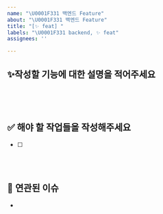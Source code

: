 ```yaml
---
name: "\U0001F331 백엔드 Feature"
about: "\U0001F331 백엔드 Feature"
title: "[✨ feat] "
labels: "\U0001F331 backend, ✨ feat"
assignees: ''

---
```


## ✨작성할 기능에 대한 설명을 적어주세요
```
```

<br><br>

## ✅ 해야 할 작업들을 작성해주세요
- [ ] 

<br><br>

## 🦋 연관된 이슈
-